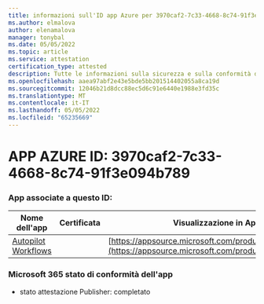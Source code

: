```yaml
---
title: informazioni sull'ID app Azure per 3970caf2-7c33-4668-8c74-91f3e094b789
ms.author: elmalova
author: elenamalova
manager: tonybal
ms.date: 05/05/2022
ms.topic: article
ms.service: attestation
certification_type: attested
description: Tutte le informazioni sulla sicurezza e sulla conformità disponibili per 3970caf2-7c33-4668-8c74-91f3e094b789.
ms.openlocfilehash: aaea97abf2e43e5bde5bb201514402055a8ca19d
ms.sourcegitcommit: 12046b21d8dcc88ec5d6c91e6440e1988e3fd35c
ms.translationtype: MT
ms.contentlocale: it-IT
ms.lasthandoff: 05/05/2022
ms.locfileid: "65235669"
---
```

# <a name="azure-app-id-3970caf2-7c33-4668-8c74-91f3e094b789"></a>APP AZURE ID: 3970caf2-7c33-4668-8c74-91f3e094b789


### <a name="apps-associated-with-this-id"></a>App associate a questo ID:
| **Nome dell'app** | **Certificata** | **Visualizzazione in AppSource** |
|--------------|---------------|-----------------------|
| [Autopilot Workflows](../forward/WA200003745.md) |  | [https://appsource.microsoft.com/product/office/WA200003745](https://appsource.microsoft.com/product/office/WA200003745) |

### <a name="microsoft-365-app-compliance-status"></a>Microsoft 365 stato di conformità dell'app
- stato attestazione Publisher: completato
